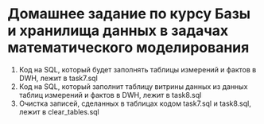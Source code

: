 # Домашнее задание по курсу Базы и хранилища данных в задачах математического моделирования

1. Код на SQL, который будет заполнять таблицы измерений и фактов в DWH, лежит в task7.sql
2. Код на SQL, который заполнит таблицу витрины данных из данных таблиц измерений и фактов в DWH, лежит в task8.sql
3. Очистка записей, сделанных в таблицах кодом task7.sql и task8.sql, лежит в clear_tables.sql
